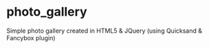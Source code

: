 # photo_gallery

Simple photo gallery created in HTML5 & JQuery (using Quicksand & Fancybox plugin)
